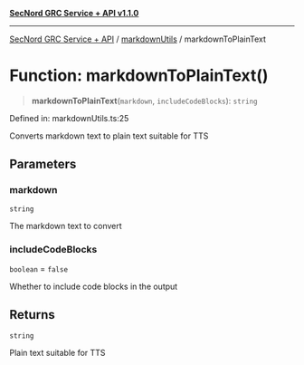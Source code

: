 [**SecNord GRC Service + API v1.1.0**](../../README.md)

***

[SecNord GRC Service + API](../../README.md) / [markdownUtils](../README.md) / markdownToPlainText

# Function: markdownToPlainText()

> **markdownToPlainText**(`markdown`, `includeCodeBlocks`): `string`

Defined in: markdownUtils.ts:25

Converts markdown text to plain text suitable for TTS

## Parameters

### markdown

`string`

The markdown text to convert

### includeCodeBlocks

`boolean` = `false`

Whether to include code blocks in the output

## Returns

`string`

Plain text suitable for TTS
